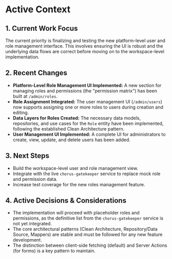 # Active Context

## 1. Current Work Focus

The current priority is finalizing and testing the new platform-level user and role management interface. This involves ensuring the UI is robust and the underlying data flows are correct before moving on to the workspace-level implementation.

## 2. Recent Changes

- **Platform-Level Role Management UI Implemented:** A new section for managing roles and permissions (the "permission matrix") has been built at `/admin/roles`.
- **Role Assignment Integrated:** The user management UI (`/admin/users`) now supports assigning one or more roles to users during creation and editing.
- **Data Layers for Roles Created:** The necessary data models, repositories, and use cases for the `Role` entity have been implemented, following the established Clean Architecture pattern.
- **User Management UI Implemented:** A complete UI for administrators to create, view, update, and delete users has been added.

## 3. Next Steps

- Build the workspace-level user and role management view.
- Integrate with the live `chorus-gatekeeper` service to replace mock role and permission data.
- Increase test coverage for the new roles management feature.

## 4. Active Decisions & Considerations

- The implementation will proceed with placeholder roles and permissions, as the definitive list from the `chorus-gatekeeper` service is not yet integrated.
- The core architectural patterns (Clean Architecture, Repository/Data Source, Mappers) are stable and must be followed for any new feature development.
- The distinction between client-side fetching (default) and Server Actions (for forms) is a key pattern to maintain.
